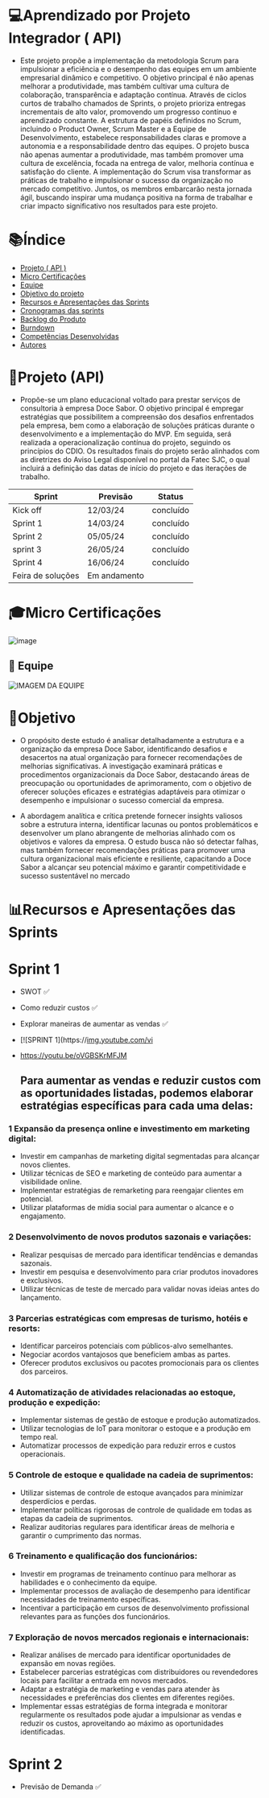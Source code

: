 
# 💻Aprendizado por Projeto Integrador ( API)

- Este projeto propõe a implementação da metodologia Scrum para impulsionar a eficiência e o desempenho das equipes em um ambiente empresarial dinâmico e competitivo. O objetivo principal é não apenas melhorar a produtividade, mas também cultivar uma cultura de colaboração, transparência e adaptação contínua. Através de ciclos curtos de trabalho chamados de Sprints, o projeto prioriza entregas incrementais de alto valor, promovendo um progresso contínuo e aprendizado constante. A estrutura de papéis definidos no Scrum, incluindo o Product Owner, Scrum Master e a Equipe de Desenvolvimento, estabelece responsabilidades claras e promove a autonomia e a responsabilidade dentro das equipes. O projeto busca não apenas aumentar a produtividade, mas também promover uma cultura de excelência, focada na entrega de valor, melhoria contínua e satisfação do cliente. A implementação do Scrum visa transformar as práticas de trabalho e impulsionar o sucesso da organização no mercado competitivo. Juntos, os membros embarcarão nesta jornada ágil, buscando inspirar uma mudança positiva na forma de trabalhar e criar impacto significativo nos resultados para este projeto.

# 📚Índice  
- [Projeto ( API )](#Projeto ( API ))
- [Micro Certificações](#Micro-Certificações)
- [Equipe](#Equipe)
- [Objetivo do projeto](#Objetivo-do-projeto)
- [Recursos e Apresentações das Sprints](#Recursos-e-Apresentações-das-Sprints)
- [Cronogramas das sprints](#Cronogramas-das-sprints)
- [Backlog do Produto](#Backlog-do-Produto)
- [Burndown](#Burndown)
- [Competências Desenvolvidas](#competências-desenvolvidas)
- [Autores](#Autores)

# 🚥Projeto (API) 
- Propõe-se um plano educacional voltado para prestar serviços de consultoria à empresa Doce Sabor. O objetivo principal é empregar estratégias que possibilitem a compreensão dos desafios enfrentados pela empresa, bem como a elaboração de soluções práticas durante o desenvolvimento e a implementação do MVP. Em seguida, será realizada a operacionalização contínua do projeto, seguindo os princípios do CDIO. Os resultados finais do projeto serão alinhados com as diretrizes do Aviso Legal disponível no portal da Fatec SJC, o qual incluirá a definição das datas de início do projeto e das iterações de trabalho.

| Sprint   |Previsão |     Status
|----------|----------|------------|
| Kick off | 12/03/24 | concluído  |
| Sprint 1 | 14/03/24 | concluído  |
| Sprint 2 | 05/05/24 | concluído  |
| sprint 3 |26/05/24  | concluído  |
| Sprint 4 |16/06/24  | concluído  |
| Feira de soluções  | Em andamento|

# 🎓Micro Certificações 


![image](https://github.com/7-Pro-Lean-Consulting/Horario/assets/31110739/6b8b053b-f121-42e4-b7ac-ea61c94f4e0b)


## 👥 Equipe

 
![IMAGEM DA EQUIPE](https://github.com/7-Pro-Lean-Consulting/Horario/assets/31110739/3b840903-654d-4287-83d1-8b75fc0c3d79)

# 🎯Objetivo
- O propósito deste estudo é analisar detalhadamente a estrutura e a organização da empresa Doce Sabor, identificando desafios e desacertos na atual organização para fornecer recomendações de melhorias significativas. A investigação examinará práticas e procedimentos organizacionais da Doce Sabor, destacando áreas de preocupação ou oportunidades de aprimoramento, com o objetivo de oferecer soluções eficazes e estratégias adaptáveis para otimizar o desempenho e impulsionar o sucesso comercial da empresa.

- A abordagem analítica e crítica pretende fornecer insights valiosos sobre a estrutura interna, identificar lacunas ou pontos problemáticos e desenvolver um plano abrangente de melhorias alinhado com os objetivos e valores da empresa. O estudo busca não só detectar falhas, mas também fornecer recomendações práticas para promover uma cultura organizacional mais eficiente e resiliente, capacitando a Doce Sabor a alcançar seu potencial máximo e garantir competitividade e sucesso sustentável no mercado
  
# 📊Recursos e Apresentações das Sprints 

# Sprint 1
- SWOT ✅
- Como reduzir custos ✅
- Explorar maneiras de aumentar as vendas ✅
- [![SPRINT 1](https://[img.youtube.com/vi](https:/youtu.be/oVGBSKrMFJM)
- https://youtu.be/oVGBSKrMFJM
  
  ## Para aumentar as vendas e reduzir custos com as oportunidades listadas, podemos elaborar estratégias específicas para cada uma delas:

### 1 Expansão da presença online e investimento em marketing digital:
- Investir em campanhas de marketing digital segmentadas para alcançar novos clientes.
- Utilizar técnicas de SEO e marketing de conteúdo para aumentar a visibilidade online.
- Implementar estratégias de remarketing para reengajar clientes em potencial.
- Utilizar plataformas de mídia social para aumentar o alcance e o engajamento.
### 2 Desenvolvimento de novos produtos sazonais e variações:
- Realizar pesquisas de mercado para identificar tendências e demandas sazonais.
- Investir em pesquisa e desenvolvimento para criar produtos inovadores e exclusivos.
- Utilizar técnicas de teste de mercado para validar novas ideias antes do lançamento.
### 3 Parcerias estratégicas com empresas de turismo, hotéis e resorts:
- Identificar parceiros potenciais com públicos-alvo semelhantes.
- Negociar acordos vantajosos que beneficiem ambas as partes.
- Oferecer produtos exclusivos ou pacotes promocionais para os clientes dos parceiros.
### 4 Automatização de atividades relacionadas ao estoque, produção e expedição:
- Implementar sistemas de gestão de estoque e produção automatizados.
- Utilizar tecnologias de IoT para monitorar o estoque e a produção em tempo real.
- Automatizar processos de expedição para reduzir erros e custos operacionais.
### 5 Controle de estoque e qualidade na cadeia de suprimentos:
- Utilizar sistemas de controle de estoque avançados para minimizar desperdícios e perdas.
- Implementar políticas rigorosas de controle de qualidade em todas as etapas da cadeia de suprimentos.
- Realizar auditorias regulares para identificar áreas de melhoria e garantir o cumprimento das normas.
### 6 Treinamento e qualificação dos funcionários:
- Investir em programas de treinamento contínuo para melhorar as habilidades e o conhecimento da equipe.
- Implementar processos de avaliação de desempenho para identificar necessidades de treinamento específicas.
- Incentivar a participação em cursos de desenvolvimento profissional relevantes para as funções dos funcionários.
### 7 Exploração de novos mercados regionais e internacionais:
- Realizar análises de mercado para identificar oportunidades de expansão em novas regiões.
- Estabelecer parcerias estratégicas com distribuidores ou revendedores locais para facilitar a entrada em novos mercados.
- Adaptar a estratégia de marketing e vendas para atender às necessidades e preferências dos clientes em diferentes regiões.
- Implementar essas estratégias de forma integrada e monitorar regularmente os resultados pode ajudar a impulsionar as vendas e reduzir os custos, aproveitando ao máximo as oportunidades identificadas.

# Sprint 2

- Previsão de Demanda ✅




